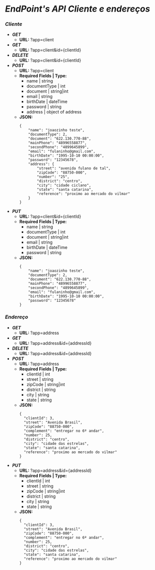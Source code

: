 # *EndPoint's API Cliente e endereços*
### *Cliente*
- ***GET***
    - **URL:** ?app=client
- ***GET***
    - **URL:** ?app=client&id={clientId}
- ***DELETE***
    - **URL:** ?app=client&id={clientId}
- ***POST***
    - **URL:** ?app=client
    - **Required Fields | Type:**
      - name | string
      - documentType | int
      - document | string|int
      - email | string
      - birthDate | dateTime
      - password | string
      - address | object of address
    - **JSON:**
        ````
        {
            "name": "joaozinho teste",
            "documentType": 2,
            "document": "622.130.770-88",
            "mainPhone": "48996558877",
            "secondPhone": "4899645899",
            "email": "fulaninho@gmail.com",
            "birthDate": "1995-10-10 00:00:00",
            "password": "12345678",
            "address": {
                "street": "avenida fulano de tal",
                "zipCode": "88750-000",
                "number": "25",
                "district": "centro",
                "city": "cidade ciclano",
                "state": "santa catarina",
                "reference": "proximo ao mercado do vilmar"
            }
        }
        ````
- ***PUT***
    - **URL:** ?app=client&id={clientId}
    - **Required Fields | Type:**
      - name | string
      - documentType | int
      - document | string|int
      - email | string
      - birthDate | dateTime
      - password | string
    - **JSON:**
        ````
        {
            "name": "joaozinho teste",
            "documentType": 2,
            "document": "622.130.770-88",
            "mainPhone": "48996558877",
            "secondPhone": "4899645899",
            "email": "fulaninho@gmail.com",
            "birthDate": "1995-10-10 00:00:00",
            "password": "12345678"
        }
        ````
### *Endereço*
- ***GET***
  - **URL:** ?app=address
- ***GET***
  - **URL:** ?app=address&id={addressId}
- ***DELETE***
  - **URL:** ?app=address&id={addressId}
- ***POST***
  - **URL:** ?app=address
  - **Required Fields | Type:**
    - clientId | int
    - street | string
    - zipCode | string|int
    - district | string
    - city | string
    - state | string
  - **JSON:**
      ````
      {
        "clientId": 3,
        "street": "Avenida Brasil",
        "zipCode": "88750-000",
        "complement": "entregar no 6º andar",
        "number": 25,
        "district": "centro",
        "city": "cidade das estrelas",
        "state": "santa catarina",
        "reference": "proximo ao mercado do vilmar"
      }
      ````
- ***PUT***
  - **URL:** ?app=address&id={addressId}
  - **Required Fields | Type:**
    - clientId | int
    - street | string
    - zipCode | string|int
    - district | string
    - city | string
    - state | string
  - **JSON:**
      ````
      {
        "clientId": 3,
        "street": "Avenida Brasil",
        "zipCode": "88750-000",
        "complement": "entregar no 6º andar",
        "number": 25,
        "district": "centro",
        "city": "cidade das estrelas",
        "state": "santa catarina",
        "reference": "proximo ao mercado do vilmar"
      }
      ````